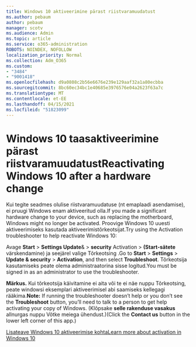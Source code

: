 ```yaml
---
title: Windows 10 aktiveerimine pärast riistvaramuudatust
ms.author: pebaum
author: pebaum
manager: scotv
ms.audience: Admin
ms.topic: article
ms.service: o365-administration
ROBOTS: NOINDEX, NOFOLLOW
localization_priority: Normal
ms.collection: Adm_O365
ms.custom:
- "3484"
- "9001418"
ms.openlocfilehash: d9a0808c2b56e6676e239e129aaf32a1a80ecbba
ms.sourcegitcommit: 8bc60ec34bc1e40685e3976576e04a2623f63a7c
ms.translationtype: MT
ms.contentlocale: et-EE
ms.lasthandoff: 04/15/2021
ms.locfileid: "51823099"
---
```

# <a name="reactivating-windows-10-after-a-hardware-change"></a><span data-ttu-id="e2eb2-102">Windows 10 taasaktiveerimine pärast riistvaramuudatust</span><span class="sxs-lookup"><span data-stu-id="e2eb2-102">Reactivating Windows 10 after a hardware change</span></span>

<span data-ttu-id="e2eb2-103">Kui tegite seadmes olulise riistvaramuudatuse (nt emaplaadi asendamise), ei pruugi Windows enam aktiveeritud olla.</span><span class="sxs-lookup"><span data-stu-id="e2eb2-103">If you made a significant hardware change to your device, such as replacing the motherboard, Windows might no longer be activated.</span></span> <span data-ttu-id="e2eb2-104">Proovige Windows 10 uuesti aktiveerimiseks kasutada aktiveerimistõrkeotsijat.</span><span class="sxs-lookup"><span data-stu-id="e2eb2-104">Try using the Activation troubleshooter to help reactivate Windows 10:</span></span>

<span data-ttu-id="e2eb2-105">Avage **Start**  >  **Settings Update**&  >  **security** Activation  >  **(Start-sätete** värskendamine) ja seejärel valige Tõrkeotsing .</span><span class="sxs-lookup"><span data-stu-id="e2eb2-105">Go to **Start** > **Settings** > **Update & security** > **Activation**, and then select **Troubleshoot**.</span></span> <span data-ttu-id="e2eb2-106">Tõrkeotsija kasutamiseks peate olema administraatorina sisse logitud.</span><span class="sxs-lookup"><span data-stu-id="e2eb2-106">You must be signed in as an administrator to use the troubleshooter.</span></span>

<span data-ttu-id="e2eb2-107">**Märkus.** Kui tõrkeotsija käivitamine ei aita või te  ei näe nuppu Tõrkeotsing, peate windowsi eksemplari aktiveerimisel abi saamiseks kellegagi rääkima.</span><span class="sxs-lookup"><span data-stu-id="e2eb2-107">**Note:** If running the troubleshooter doesn’t help or you don’t see the **Troubleshoot** button, you’ll need to talk to a person to get help activating your copy of Windows.</span></span> <span data-ttu-id="e2eb2-108">(Klõpsake **selle rakenduse vasakus** allnurgas nuppu Võtke meiega ühendust.)</span><span class="sxs-lookup"><span data-stu-id="e2eb2-108">(Click the **Contact us** button in the lower left corner of this app.)</span></span>

[<span data-ttu-id="e2eb2-109">Lisateave Windows 10 aktiveerimise kohta</span><span class="sxs-lookup"><span data-stu-id="e2eb2-109">Learn more about activation in Windows 10</span></span>](https://support.microsoft.com/help/12440/windows-10-activate)
